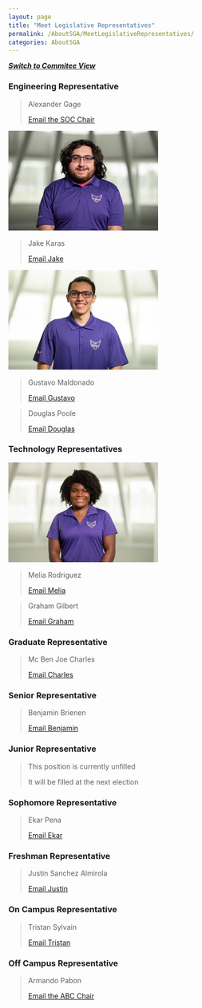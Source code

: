 ```yaml
---
layout: page
title: "Meet Legislative Representatives"
permalink: /AboutSGA/MeetLegislativeRepresentatives/
categories: AboutSGA
---
```


[**_Switch to Commitee View_**](/AboutSGA/MeetLegislative/)

### Engineering Representative
> Alexander Gage
> 
> [Email the SOC Chair](mailto:agage@floridapoly.edu)

<img src="/assets/Legislative/jake_karas.jpg" height="200"/>

> Jake Karas
> 
> [Email Jake](mailto:jkaras@floridapoly.edu)

<img src="/assets/Legislative/gustavo_maldonado.jpg" height="200"/>

> Gustavo Maldonado
> 
> [Email Gustavo](mailto:gmaldonado@floridapoly.edu)

> Douglas Poole
> 
> [Email Douglas](mailto:dpoole@floridapoly.edu)

### Technology Representatives

<img src="/assets/Legislative/melia_rodriguez.jpg" height="200"/>

> Melia Rodriguez
> 
> [Email Melia](mailto:mrodriguez@floridapoly.edu)

> Graham Gilbert
> 
> [Email Graham](mailto:ggilbert@floridapoly.edu)

### Graduate Representative
> Mc Ben Joe Charles
> 
> [Email Charles](mailto:mcharles@floridapoly.edu)

### Senior Representative
> Benjamin Brienen
> 
> [Email Benjamin](mailto:bbrienen@floridapoly.edu)

### Junior Representative
> This position is currently unfilled
> 
> It will be filled at the next election

### Sophomore Representative
> Ekar Pena
> 
> [Email Ekar](mailto:epena@floridapoly.edu)

### Freshman Representative
> Justin Sanchez Almirola
> 
> [Email Justin](mailto:jsanchezalmirola@floridapoly.edu)

### On Campus Representative
> Tristan Sylvain
> 
> [Email Tristan](mailto:tsylvain@floridapoly.edu)

### Off Campus Representative
> Armando Pabon
> 
> [Email the ABC Chair](mailto:apabon@floridapoly.edu)